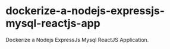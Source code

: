 # dockerize-a-nodejs-expressjs-mysql-reactjs-app
Dockerize a Nodejs ExpressJs Mysql ReactJS Application.
